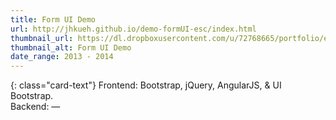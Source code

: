 ```yaml
---
title: Form UI Demo
url: http://jhkueh.github.io/demo-formUI-esc/index.html
thumbnail_url: https://dl.dropboxusercontent.com/u/72768665/portfolio/esc_thumbnail.jpg
thumbnail_alt: Form UI Demo
date_range: 2013 - 2014
---
```


{: class="card-text"}
Frontend: Bootstrap, jQuery, AngularJS, & UI Bootstrap.  
Backend: —